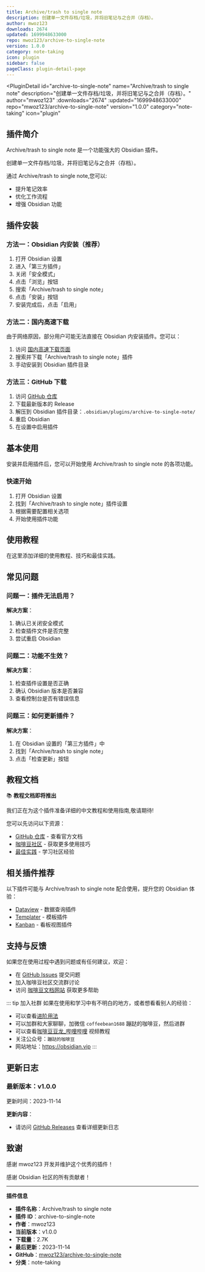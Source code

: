 ```yaml
---
title: Archive/trash to single note
description: 创建单一文件存档/垃圾，并将旧笔记与之合并（存档）。
author: mwoz123
downloads: 2674
updated: 1699948633000
repo: mwoz123/archive-to-single-note
version: 1.0.0
category: note-taking
icon: plugin
sidebar: false
pageClass: plugin-detail-page
---
```


<PluginDetail
  id="archive-to-single-note"
  name="Archive/trash to single note"
  description="创建单一文件存档/垃圾，并将旧笔记与之合并（存档）。"
  author="mwoz123"
  :downloads="2674"
  :updated="1699948633000"
  repo="mwoz123/archive-to-single-note"
  version="1.0.0"
  category="note-taking"
  icon="plugin"
>

<!-- AUTO_GENERATED_START -->
## 插件简介

Archive/trash to single note 是一个功能强大的 Obsidian 插件。

创建单一文件存档/垃圾，并将旧笔记与之合并（存档）。

通过 Archive/trash to single note,您可以:

- 提升笔记效率
- 优化工作流程
- 增强 Obsidian 功能

<!-- AUTO_GENERATED_END -->

<!-- AUTO_GENERATED_START -->
## 插件安装

### 方法一：Obsidian 内安装（推荐）

1. 打开 Obsidian 设置
2. 进入「第三方插件」
3. 关闭「安全模式」
4. 点击「浏览」按钮
5. 搜索「Archive/trash to single note」
6. 点击「安装」按钮
7. 安装完成后，点击「启用」

### 方法二：国内高速下载

由于网络原因，部分用户可能无法直接在 Obsidian 内安装插件。您可以：

1. 访问 [国内高速下载页面](/zh/documentation/obsidian-plugins-download.html)
2. 搜索并下载「Archive/trash to single note」插件
3. 手动安装到 Obsidian 插件目录

### 方法三：GitHub 下载

1. 访问 [GitHub 仓库](https://github.com/mwoz123/archive-to-single-note)
2. 下载最新版本的 Release
3. 解压到 Obsidian 插件目录：`.obsidian/plugins/archive-to-single-note/`
4. 重启 Obsidian
5. 在设置中启用插件

## 基本使用

安装并启用插件后，您可以开始使用 Archive/trash to single note 的各项功能。

### 快速开始

1. 打开 Obsidian 设置
2. 找到「Archive/trash to single note」插件设置
3. 根据需要配置相关选项
4. 开始使用插件功能

<!-- AUTO_GENERATED_END -->

<!-- CUSTOM_CONTENT_START:tutorial -->
## 使用教程

在这里添加详细的使用教程、技巧和最佳实践。

<!-- CUSTOM_CONTENT_END:tutorial -->

<!-- SHARED_CONTENT_START -->
## 常见问题

### 问题一：插件无法启用？

**解决方案**：
1. 确认已关闭安全模式
2. 检查插件文件是否完整
3. 尝试重启 Obsidian

### 问题二：功能不生效？

**解决方案**：
1. 检查插件设置是否正确
2. 确认 Obsidian 版本是否兼容
3. 查看控制台是否有错误信息

### 问题三：如何更新插件？

**解决方案**：
1. 在 Obsidian 设置的「第三方插件」中
2. 找到「Archive/trash to single note」
3. 点击「检查更新」按钮

## 教程文档

📚 **教程文档即将推出**

我们正在为这个插件准备详细的中文教程和使用指南,敬请期待!

您可以先访问以下资源：
- [GitHub 仓库](https://github.com/mwoz123/archive-to-single-note) - 查看官方文档
- [咖啡豆社区](/zh/bases/) - 获取更多使用技巧
- [最佳实践](/zh/best-practices/) - 学习社区经验

## 相关插件推荐

以下插件可能与 Archive/trash to single note 配合使用，提升您的 Obsidian 体验：

- [Dataview](/zh/plugins/dataview.html) - 数据查询插件
- [Templater](/zh/plugins/templater-obsidian.html) - 模板插件
- [Kanban](/zh/plugins/obsidian-kanban.html) - 看板视图插件

## 支持与反馈

如果您在使用过程中遇到问题或有任何建议，欢迎：

- 在 [GitHub Issues](https://github.com/mwoz123/archive-to-single-note/issues) 提交问题
- 加入咖啡豆社区交流群讨论
- 访问 [咖啡豆文档网站](https://obsidian.vip) 获取更多帮助

::: tip 加入社群
如果在使用和学习中有不明白的地方，或者想看看别人的经验：
- 可以查看[进阶用法](/zh/advanced)
- 可以加群和大家聊聊，加微信 `coffeebean1688` 蹦跶的咖啡豆，然后进群
- 可以查看[咖啡豆豆龙_哔哩哔哩](https://space.bilibili.com/618777356) 视频教程
- 关注公众号：`蹦跶的咖啡豆`
- 网站地址：https://obsidian.vip
:::
<!-- SHARED_CONTENT_END -->

<!-- AUTO_GENERATED_START -->
## 更新日志

### 最新版本：v1.0.0

更新时间：2023-11-14

**更新内容**：
- 请访问 [GitHub Releases](https://github.com/mwoz123/archive-to-single-note/releases) 查看详细更新日志

## 致谢

感谢 mwoz123 开发并维护这个优秀的插件！

感谢 Obsidian 社区的所有贡献者！

---

**插件信息**
- **插件名称**：Archive/trash to single note
- **插件 ID**：archive-to-single-note
- **作者**：mwoz123
- **当前版本**：v1.0.0
- **下载量**：2.7K
- **最后更新**：2023-11-14
- **GitHub**：[mwoz123/archive-to-single-note](https://github.com/mwoz123/archive-to-single-note)
- **分类**：note-taking
<!-- AUTO_GENERATED_END -->

</PluginDetail>

